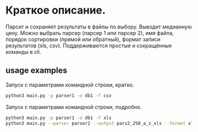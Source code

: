 # Краткое описание.
Парсит и сохраняет результаты в файлы  по выбору. Выводит медианную цену.
Можно выбрать парсер (парсер 1 или парсер 2), имя файла, порядок сортировки (прямой или обратный), формат записи результатов (xls, csv).
Поддерживаются простые и сокращённые команды в cli.

## usage examples
Запуск с параметрами командной строки, кратко.
```bash
python3 main.py -p parser1 -o db1 -f csv
```

Запуск с параметрами командной строки, подробно.
```bash
python3 main.py -p parser1 -o db1 -f xls
python3 main.py --parser parser2 --output pars2_250_a_z_xls --format xls --sort desc
```
